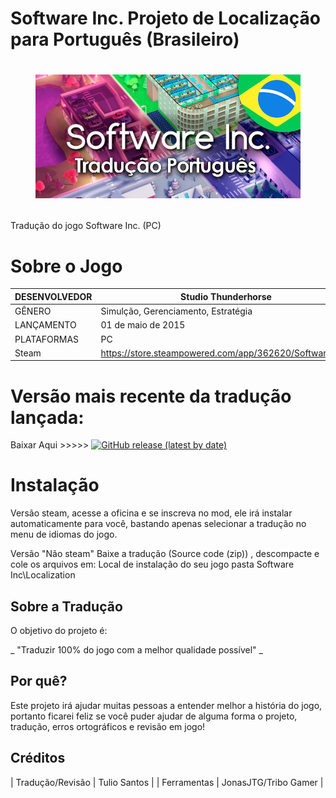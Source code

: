 # Software Inc. Projeto de Localização para Português (Brasileiro)

<h1 align="center"><figure>
  <img src="softwareincptbr.png">
</figure></h1>

Tradução do jogo Software Inc. (PC)

Sobre o Jogo
====================

| DESENVOLVEDOR | Studio Thunderhorse |
| ------------------- | ------------------- |
| GÊNERO | Simulção, Gerenciamento, Estratégia |
| LANÇAMENTO | 01 de maio de 2015 |
| PLATAFORMAS | PC |
| Steam | https://store.steampowered.com/app/362620/Software_Inc/ |


Versão mais recente da tradução lançada:
====================
Baixar Aqui >>>>>
[![GitHub release (latest by date)](https://img.shields.io/github/v/release/Hootek/softwareINC-PT-BR)](https://github.com/Hootek/softwareINC-PT-BR/releases/latest)

# Instalação
Versão steam, acesse a oficina e se inscreva no mod, ele irá instalar automaticamente para você, bastando apenas selecionar a tradução no menu de idiomas do jogo.

Versão "Não steam"
Baixe a tradução (Source code (zip)) , descompacte e cole os arquivos em:
Local de instalação do seu jogo pasta  Software Inc\Localization

## Sobre a Tradução

O objetivo do projeto é:

_ "Traduzir 100% do jogo com a melhor qualidade possível" _

## Por quê?

Este projeto irá ajudar muitas pessoas a entender melhor a história do jogo, portanto ficarei feliz se você puder ajudar de alguma forma o projeto, tradução, erros ortográficos e revisão em jogo!

## Créditos
| Tradução/Revisão | Tulio Santos |
| Ferramentas |  JonasJTG/Tribo Gamer |


